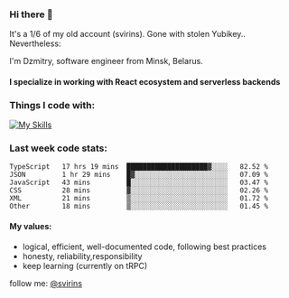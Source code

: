 ### Hi there 👋 

It's a 1/6 of my old account (svirins). Gone with stolen Yubikey.. Nevertheless:

<article class="markdown-body entry-content container-lg f5" itemprop="text">

I'm Dzmitry, software engineer from Minsk, Belarus. 

#### I specialize in working with React ecosystem and serverless backends

### [](#things-i-code-with)Things I code with:
  
[![My Skills](https://skillicons.dev/icons?i=apollo,aws,docker,emotion,express,figma,firebase,js,gcp,graphql,jest,linux,mongodb,mysql,nextjs,postgres,prisma,react,supabase,tailwind,ts&perline=9)](https://skillicons.dev)
  
### [](#WakaTime)Last week code stats:

<!--START_SECTION:waka-->

```text
TypeScript   17 hrs 19 mins  ████████████████████▓░░░░   82.52 %
JSON         1 hr 29 mins    █▓░░░░░░░░░░░░░░░░░░░░░░░   07.09 %
JavaScript   43 mins         █░░░░░░░░░░░░░░░░░░░░░░░░   03.47 %
CSS          28 mins         ▓░░░░░░░░░░░░░░░░░░░░░░░░   02.26 %
XML          21 mins         ▒░░░░░░░░░░░░░░░░░░░░░░░░   01.72 %
Other        18 mins         ▒░░░░░░░░░░░░░░░░░░░░░░░░   01.45 %
```

<!--END_SECTION:waka-->

#### [](#my-values)My values:

*   logical, efficient, well-documented code, following best practices
*   honesty, reliability,responsibility
*   keep learning (currently on tRPC)
  
  

follow me: [@svirins](https://www.twitter.com/svirins)

</article>
